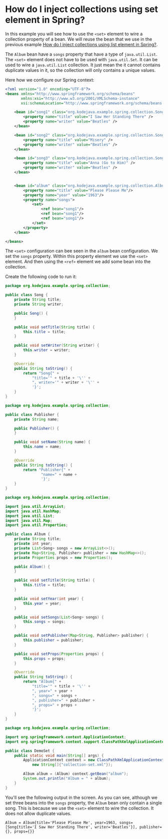 # How do I inject collections using set element in Spring?

In this example you will see how to use the `<set>` element to wire a collection property of a bean. We will reuse the bean that we use in the previous example [How do I inject collections using list element in Spring?](//kodejava.org/how-do-i-inject-collections-using-list-element-in-spring/).

The `Album` bean have a `songs` property that have a type of `java.util.List`. The `<set>` element does not have to be used with `java.util.Set`. It can be used to wire a `java.util.List` collection. It just mean the it cannot contains duplicate values in it, so the collection will only contains a unique values.

Here how we configure our Spring context:

```xml
<?xml version="1.0" encoding="UTF-8"?>
<beans xmlns="http://www.springframework.org/schema/beans"
       xmlns:xsi="http://www.w3.org/2001/XMLSchema-instance"
       xsi:schemaLocation="http://www.springframework.org/schema/beans http://www.springframework.org/schema/beans/spring-beans.xsd">

    <bean id="song1" class="org.kodejava.example.spring.collection.Song">
        <property name="title" value="I Saw Her Standing There" />
        <property name="writer" value="Beatles" />
    </bean>

    <bean id="song2" class="org.kodejava.example.spring.collection.Song">
        <property name="title" value="Misery" />
        <property name="writer" value="Beatles" />
    </bean>

    <bean id="song3" class="org.kodejava.example.spring.collection.Song">
        <property name="title" value="Anna (Go to Him)" />
        <property name="writer" value="Beatles" />
    </bean>


    <bean id="album" class="org.kodejava.example.spring.collection.Album">
        <property name="title" value="Please Please Me"/>
        <property name="year" value="1963"/>
        <property name="songs">
            <set>
                <ref bean="song1"/>
                <ref bean="song1"/>
                <ref bean="song1"/>
            </set>
        </property>
    </bean>

</beans>
```

The `<set>` configuration can bee seen in the `album` bean configuration. We set the `songs` property. Within this property element we use the `<set>` element. And then using the `<ref>` element we add some bean into the collection.

Create the following code to run it:

```java
package org.kodejava.example.spring.collection;

public class Song {
    private String title;
    private String writer;

    public Song() {
    }

    public void setTitle(String title) {
        this.title = title;
    }

    public void setWriter(String writer) {
        this.writer = writer;
    }

    @Override
    public String toString() {
        return "Song{" +
            "title='" + title + '\'' +
            ", writer='" + writer + '\'' +
            '}';
    }
}
```

```java
package org.kodejava.example.spring.collection;

public class Publisher {
    private String name;

    public Publisher() {
    }

    public void setName(String name) {
        this.name = name;
    }

    @Override
    public String toString() {
        return "Publisher{" +
                "name=" + name +
                '}';
    }
}
```

```java
package org.kodejava.example.spring.collection;

import java.util.ArrayList;
import java.util.HashMap;
import java.util.List;
import java.util.Map;
import java.util.Properties;

public class Album {
    private String title;
    private int year;
    private List<Song> songs = new ArrayList<>();
    private Map<String, Publisher> publisher = new HashMap<>();
    private Properties props = new Properties();

    public Album() {
    }

    public void setTitle(String title) {
        this.title = title;
    }

    public void setYear(int year) {
        this.year = year;
    }

    public void setSongs(List<Song> songs) {
        this.songs = songs;
    }

    public void setPublisher(Map<String, Publisher> publisher) {
        this.publisher = publisher;
    }

    public void setProps(Properties props) {
        this.props = props;
    }

    @Override
    public String toString() {
        return "Album{" +
            "title='" + title + '\'' +
            ", year=" + year +
            ", songs=" + songs +
            ", publisher=" + publisher +
            ", props=" + props +
            '}';
    }
}
```

```java
package org.kodejava.example.spring.collection;

import org.springframework.context.ApplicationContext;
import org.springframework.context.support.ClassPathXmlApplicationContext;

public class DemoSet {
    public static void main(String[] args) {
        ApplicationContext context = new ClassPathXmlApplicationContext(
            new String[]{"collection-set.xml"});

        Album album = (Album) context.getBean("album");
        System.out.println("Album = " + album);
    }
}
```

You'll see the following output in the screen. As you can see, although we set three beans into the `songs` property, the `Album` bean only contain a single song. This is because we use the `<set>` element to wire the collection. It does not allow duplicate values.

```text
Album = Album{title='Please Please Me', year=1963, songs=[Song{title='I Saw Her Standing There', writer='Beatles'}], publisher={}, props={}}
```
